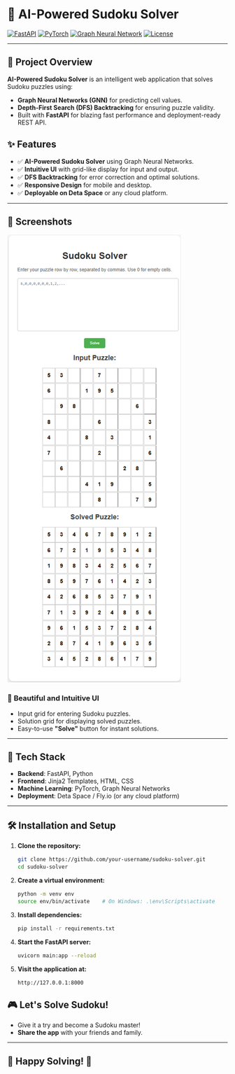 # 🧩 **AI-Powered Sudoku Solver**  
[![FastAPI](https://img.shields.io/badge/FastAPI-005571?style=flat&logo=fastapi&logoColor=white)](https://fastapi.tiangolo.com/)
[![PyTorch](https://img.shields.io/badge/PyTorch-EE4C2C?style=flat&logo=pytorch&logoColor=white)](https://pytorch.org/)
[![Graph Neural Network](https://img.shields.io/badge/GNN-Graph--Neural--Network-blue)](https://pytorch-geometric.readthedocs.io/)
[![License](https://img.shields.io/badge/License-MIT-green.svg)](https://opensource.org/licenses/MIT)

---

## 🎯 **Project Overview**

**AI-Powered Sudoku Solver** is an intelligent web application that solves Sudoku puzzles using:
- **Graph Neural Networks (GNN)** for predicting cell values.
- **Depth-First Search (DFS) Backtracking** for ensuring puzzle validity.
- Built with **FastAPI** for blazing fast performance and deployment-ready REST API.


## ✨ **Features**

- ✅ **AI-Powered Sudoku Solver** using Graph Neural Networks.
- ✅ **Intuitive UI** with grid-like display for input and output.
- ✅ **DFS Backtracking** for error correction and optimal solutions.
- ✅ **Responsive Design** for mobile and desktop.
- ✅ **Deployable on Deta Space** or any cloud platform.

---

## 📸 **Screenshots**

![Dashboard Screenshot](images/dashboard.png)


### 🎨 **Beautiful and Intuitive UI**
- Input grid for entering Sudoku puzzles.
- Solution grid for displaying solved puzzles.
- Easy-to-use **"Solve"** button for instant solutions.

---

## 🧩 **Tech Stack**

- **Backend**: FastAPI, Python
- **Frontend**: Jinja2 Templates, HTML, CSS
- **Machine Learning**: PyTorch, Graph Neural Networks
- **Deployment**: Deta Space / Fly.io (or any cloud platform)

---

## 🛠️ **Installation and Setup**

1. **Clone the repository:**
   ```sh
   git clone https://github.com/your-username/sudoku-solver.git
   cd sudoku-solver
   ```

2. **Create a virtual environment:**
   ```sh
   python -m venv env
   source env/bin/activate    # On Windows: .\env\Scripts\activate
   ```

3. **Install dependencies:**
   ```sh
   pip install -r requirements.txt
   ```

4. **Start the FastAPI server:**
   ```sh
   uvicorn main:app --reload
   ```

5. **Visit the application at:**
   ```
   http://127.0.0.1:8000
   ```


## 🎮 **Let's Solve Sudoku!**
- Give it a try and become a Sudoku master!
- **Share the app** with your friends and family.

---

## 🎉 **Happy Solving!** 🎉

